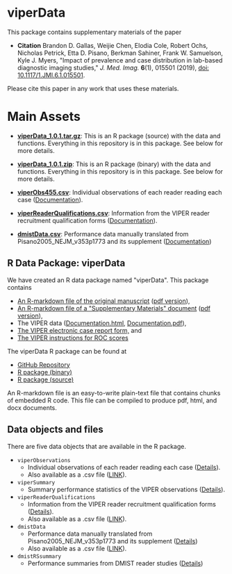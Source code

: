 # viperData
This package contains supplementary materials of the paper
* **Citation** Brandon D. Gallas, Weijie Chen, Elodia Cole, Robert Ochs, Nicholas Petrick, Etta D. Pisano, Berkman Sahiner, Frank W. Samuelson, Kyle J. Myers, "Impact of prevalence and case distribution in lab-based diagnostic imaging studies," _J. Med. Imag._ **6**(1), 015501 (2019), [doi: 10.1117/1.JMI.6.1.015501](http://dx.doi.org/10.1117/1.JMI.6.1.015501).

Please cite this paper in any work that uses these materials.

# Main Assets

* __[viperData_1.0.1.tar.gz](https://github.com/DIDSR/viperData/releases/download/v1.0.1/viperData_1.0.1.tar.gz)__: This is an R package (source) with the data and functions. Everything in this repository is in this package. See below for more details.

* __[viperData_1.0.1.zip](https://github.com/DIDSR/viperData/releases/download/v1.0.1/viperData_1.0.1.zip)__: This is an R package (binary) with the data and functions. Everything in this repository is in this package. See below for more details.

* __[viperObs455.csv](https://github.com/DIDSR/viperData/releases/download/v1.0.1/viperObs455.csv)__: Individual observations of each reader reading each case ([Documentation](https://didsr.github.io/viperData/man/viperObservations.html)).

* __[viperReaderQualifications.csv](https://github.com/DIDSR/viperData/releases/download/v1.0.1/viperReaderQualifications.csv)__: Information from the VIPER reader recruitment qualification forms ([Documentation](https://didsr.github.io/viperData/man/viperReaderQualifications.html)).

* __[dmistData.csv](https://github.com/DIDSR/viperData/releases/download/v1.0.1/dmistData.csv)__: Performance data manually translated from Pisano2005_NEJM_v353p1773 and its supplement ([Documentation](https://didsr.github.io/viperData/man/dmistData.html))

## R Data Package: viperData

We have created an R data package named "viperData". This package contains
* [An R-markdown file of the original manuscript](https://github.com/DIDSR/iMRMC/raw/master/Rpackage/viperData/vignettes/viperPaper/VIPERpaper-JMI.Rmd) ([pdf version](https://github.com/DIDSR/iMRMC/blob/master/Rpackage/viperData/vignettes/viperPaper/VIPERpaper-JMI.pdf)),
* [An R-markdown file of a "Supplementary Materials" document](https://github.com/DIDSR/iMRMC/raw/master/Rpackage/viperData/vignettes/viperSupplementaryMaterials/viperSupplementaryMaterials.Rmd) ([pdf version](https://github.com/DIDSR/iMRMC/blob/master/Rpackage/viperData/vignettes/viperSupplementaryMaterials/viperSupplementaryMaterials.pdf)),
* The VIPER data ([Documentation.html](http://htmlpreview.github.com/?https://github.com/DIDSR/iMRMC/blob/master/Rpackage/viperData/man/00Index.html), [Documentation.pdf](https://github.com/DIDSR/iMRMC/blob/master/Rpackage/viperData/man/000viperDataDocumentation.pdf)),
* [The VIPER electronic case report form,](https://github.com/DIDSR/iMRMC/blob/gh-pages/000_resources/VIPER/eCRF-v4.pdf) and
* [The VIPER instructions for ROC scores](https://github.com/DIDSR/iMRMC/blob/gh-pages/000_resources/VIPER/VIPER%20instructions-scoring-v2.pdf)

The viperData R package can be found at
* [GitHub Repository](https://github.com/DIDSR/iMRMC/tree/master/Rpackage/viperData)
* [R package (binary)](https://github.com/DIDSR/iMRMC/raw/master/Rpackage/viperData_1.0.0.zip?raw=true)
* [R package (source)](https://github.com/DIDSR/iMRMC/raw/master/Rpackage/viperData_1.0.0.tar.gz?raw=true)

An R-markdown file is an easy-to-write plain-text file that contains chunks of embedded R code. This file can be compiled to produce pdf, html, and docx documents.

## Data objects and files

There are five data objects that are available in the R package.
* `viperObservations`
  * Individual observations of each reader reading each case ([Details](http://htmlpreview.github.com/?https://github.com/DIDSR/iMRMC/blob/master/Rpackage/viperData/man/viperObservations.html)).
  * Also available as a .csv file ([LINK](https://github.com/DIDSR/iMRMC/blob/master/Rpackage/viperData/data-raw/viperObs455.csv)).
* `viperSummary`
  * Summary performance statistics of the VIPER observations ([Details](http://htmlpreview.github.com/?https://github.com/DIDSR/iMRMC/blob/master/Rpackage/viperData/man/viperSummary.html)).
* `viperReaderQualifications`
  * Information from the VIPER reader recruitment qualification forms ([Details](http://htmlpreview.github.com/?https://github.com/DIDSR/iMRMC/blob/master/Rpackage/viperData/man/viperReaderQualifications.html)).
  * Also available as a .csv file ([LINK](https://github.com/DIDSR/iMRMC/blob/master/Rpackage/viperData/data-raw/viperReaderQualifications.csv)).
* `dmistData`
  * Performance data manually translated from Pisano2005_NEJM_v353p1773 and its supplement ([Details](http://htmlpreview.github.com/?https://github.com/DIDSR/iMRMC/blob/master/Rpackage/viperData/man/dmistData.html))
  * Also available as a .csv file ([LINK](https://github.com/DIDSR/iMRMC/blob/master/Rpackage/viperData/data-raw/dmistData.csv)).
* `dmistRSsummary`
  * Performance summaries from DMIST reader studies ([Details](http://htmlpreview.github.com/?https://github.com/DIDSR/iMRMC/blob/master/Rpackage/viperData/man/dmistRSsummary.html))
